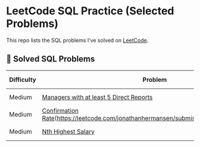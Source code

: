# LeetCode SQL Practice (Selected Problems)

This repo lists the SQL problems I’ve solved on [LeetCode](https://leetcode.com/).

## 🔗 Solved SQL Problems

| Difficulty | Problem                                | My Solution |
|------------|-----------------------------------------|-------------|
| Medium       | [Managers with at least 5 Direct Reports](https://leetcode.com/problems/managers-with-at-least-5-direct-reports/)             | [View on LeetCode]|
| Medium       | [Confirmation Rate](https://leetcode.com/problems/confirmation-rate/)(https://leetcode.com/jonathanhermansen/submissions/detail/12345679/))       | [View on LeetCode]((https://leetcode.com/problems/confirmation-rate/)) |
| Medium     | [Nth Highest Salary](https://leetcode.com/problems/nth-highest-salary/)             | [View on LeetCode](https://leetcode.com/jonathanhermansen/submissions/detail/12345680/) |
